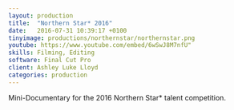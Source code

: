 ```yaml
---
layout: production
title:  "Northern Star* 2016"
date:   2016-07-31 10:39:17 +0100
tinyimage: productions/northernstar/northernstar.png
youtube: https://www.youtube.com/embed/6wSwJ8M7nfU"
skills: Filming, Editing
software: Final Cut Pro
client: Ashley Luke Lloyd
categories: production
---
```

<!--The date is in american format, sorry!-->
<!--For the youtube link, copy from the videos page, an example would be 'https://www.youtube.com/embed/rT26VIe_VBQ'-->
<!-- Tinyimage must be 500 x 500 pixels, make background transparent (looks better but optional), url is from the /images directory -->
<!-- Write the description below, no character limit -->
Mini-Documentary for the 2016 Northern Star* talent competition.  